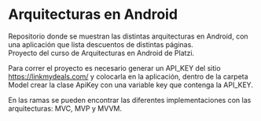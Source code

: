 # Arquitecturas en Android
Repositorio donde se muestran las distintas arquitecturas en Android, con una aplicación que lista descuentos de distintas páginas.  
Proyecto del curso de Arquitecturas en Android de Platzi.

Para correr el proyecto es necesario generar un API_KEY del sitio https://linkmydeals.com/ y colocarla en la aplicación, dentro de la carpeta Model crear la clase ApiKey con una variable key que contenga la API_KEY.  

En las ramas se pueden encontrar las diferentes implementaciones con las arquitecturas: MVC, MVP y MVVM.

